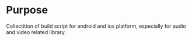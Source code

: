 Purpose
======
Collectition of build script for android and ios platform, especially for audio and video related library.

